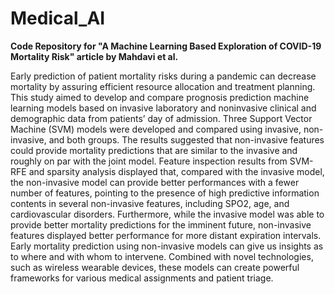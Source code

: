# Medical_AI
**Code Repository for "A Machine Learning Based Exploration of COVID-19 Mortality Risk" article by Mahdavi et al.**

Early prediction of patient mortality risks during a pandemic can decrease mortality by assuring efficient resource allocation and treatment planning. This study aimed to develop and compare prognosis prediction machine learning models based on invasive laboratory and noninvasive clinical and demographic data from patients’ day of admission. Three Support Vector Machine (SVM) models were developed and compared using invasive, non-invasive, and both groups. The results suggested that non-invasive features could provide mortality predictions that are similar to the invasive and roughly on par with the joint model. Feature inspection results from SVM-RFE and sparsity analysis displayed that, compared with the invasive model, the non-invasive model can provide better performances with a fewer number of features, pointing to the presence of high predictive information contents in several non-invasive features, including SPO2, age, and cardiovascular disorders. Furthermore, while the invasive model was able to provide better mortality predictions for the imminent future, non-invasive features displayed better performance for more distant expiration intervals. Early mortality prediction using non-invasive models can give us insights as to where and with whom to intervene. Combined with novel technologies, such as wireless wearable devices, these models can create powerful frameworks for various medical assignments and patient triage.
